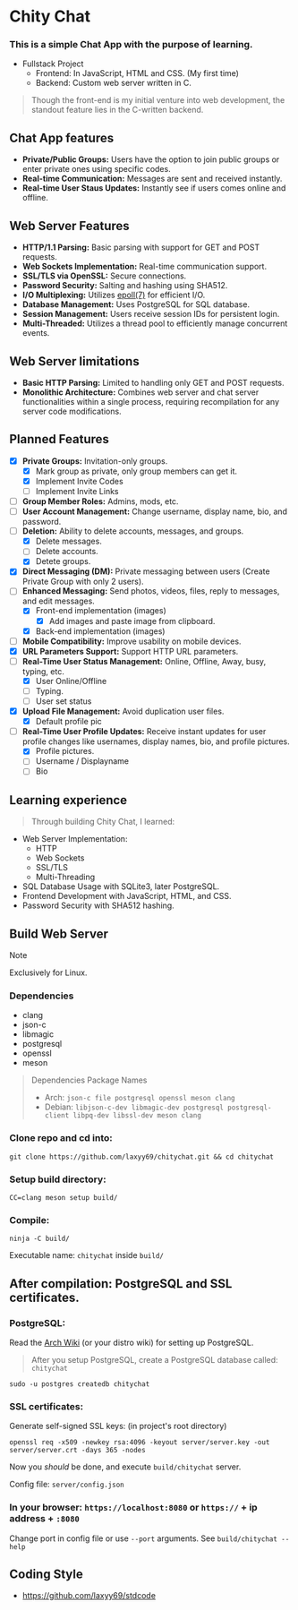 # Chity Chat
### This is a simple Chat App with the purpose of learning.
* Fullstack Project
   * Frontend: In JavaScript, HTML and CSS. (My first time)
   * Backend: Custom web server written in C.
> Though the front-end is my initial venture into web development, the standout feature lies in the C-written backend.

## Chat App features
* **Private/Public Groups:** Users have the option to join public groups or enter private ones using specific codes.
* **Real-time Communication:** Messages are sent and received instantly.
* **Real-time User Staus Updates:** Instantly see if users comes online and offline.

## Web Server Features
* **HTTP/1.1 Parsing:** Basic parsing with support for GET and POST requests.
* **Web Sockets Implementation:** Real-time communication support.
* **SSL/TLS via OpenSSL:** Secure connections.
* **Password Security:** Salting and hashing using SHA512.
* **I/O Multiplexing:** Utilizes [epoll(7)](https://man7.org/linux/man-pages/man7/epoll.7.html) for efficient I/O.
* **Database Management:** Uses PostgreSQL for SQL database.
* **Session Management:** Users receive session IDs for persistent login.
* **Multi-Threaded:** Utilizes a thread pool to efficiently manage concurrent events.

## Web Server limitations
* **Basic HTTP Parsing:** Limited to handling only GET and POST requests.
* **Monolithic Architecture:** Combines web server and chat server functionalities within a single process, requiring recompilation for any server code modifications.

## Planned Features
- [x] **Private Groups:** Invitation-only groups.
   - [X] Mark group as private, only group members can get it.
   - [X] Implement Invite Codes
   - [ ] Implement Invite Links
- [ ] **Group Member Roles:** Admins, mods, etc.
- [ ] **User Account Management:** Change username, display name, bio, and password.
- [ ] **Deletion:** Ability to delete accounts, messages, and groups.
   - [x] Delete messages.
   - [ ] Delete accounts.
   - [x] Detete groups. 
- [x] **Direct Messaging (DM):** Private messaging between users (Create Private Group with only 2 users).
- [ ] **Enhanced Messaging:** Send photos, videos, files, reply to messages, and edit messages.
   - [X] Front-end implementation (images)
      - [X] Add images and paste image from clipboard.
   - [X] Back-end implementation (images) 
- [ ] **Mobile Compatibility:** Improve usability on mobile devices.
- [X] **URL Parameters Support:** Support HTTP URL parameters.
- [ ] **Real-Time User Status Management:** Online, Offline, Away, busy, typing, etc.
   - [x] User Online/Offline
   - [ ] Typing.
   - [ ] User set status
- [x] **Upload File Management:** Avoid duplication user files.
   - [x] Default profile pic
- [ ] **Real-Time User Profile Updates:** Receive instant updates for user profile changes like usernames, display names, bio, and profile pictures.
   - [x] Profile pictures.
   - [ ] Username / Displayname
   - [ ] Bio 

## Learning experience
> Through building Chity Chat, I learned:
* Web Server Implementation:
    * HTTP
    * Web Sockets
    * SSL/TLS
    * Multi-Threading
* SQL Database Usage with SQLite3, later PostgreSQL.
* Frontend Development with JavaScript, HTML, and CSS.
* Password Security with SHA512 hashing.

## Build Web Server
> [!NOTE]
> Exclusively for Linux.
### Dependencies
* clang
* json-c
* libmagic
* postgresql
* openssl
* meson
> Dependencies Package Names
>* Arch: `json-c file postgresql openssl meson clang`
>* Debian: `libjson-c-dev libmagic-dev postgresql postgresql-client libpq-dev libssl-dev meson clang` 

### Clone repo and cd into:
```
git clone https://github.com/laxyy69/chitychat.git && cd chitychat
```
### Setup build directory:
```
CC=clang meson setup build/
```
### Compile:
```
ninja -C build/
```
Executable name: `chitychat` inside `build/`
## After compilation: PostgreSQL and SSL certificates.
### PostgreSQL:
Read the [Arch Wiki](https://wiki.archlinux.org/title/PostgreSQL) (or your distro wiki) for setting up PostgreSQL.
> After you setup PostgreSQL, create a PostgreSQL database called: `chitychat`
```
sudo -u postgres createdb chitychat
```
### SSL certificates:
Generate self-signed SSL keys: (in project's root directory)
```
openssl req -x509 -newkey rsa:4096 -keyout server/server.key -out server/server.crt -days 365 -nodes
```
Now you _should_ be done, and execute `build/chitychat` server.

Config file: `server/config.json`

### In your browser: `https://localhost:8080` or `https://` + ip address + `:8080`

Change port in config file or use `--port` arguments. See `build/chitychat --help`

## Coding Style
* https://github.com/laxyy69/stdcode
